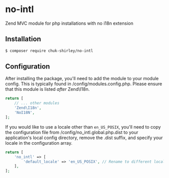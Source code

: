 # no-intl
Zend MVC module for php installations with no i18n extension

## Installation
```bash
$ composer require chuk-shirley/no-intl
```

## Configuration
After installing the package, you'll need to add the module to your module config. This is typically found in /config/modules.config.php. Please ensure that this module is listed _after_ Zend\I18n.
```php
return [
    // ... other modules
    'Zend\I18n',
    'NoI18N',
];
```

If you would like to use a locale other than `en_US_POSIX`, you'll need to copy the configuration file from /config/no_intl.global.php.dist to your application's local config directory, remove the .dist suffix, and specify your locale in the configuration array.
```php
return [
    'no_intl' => [
        'default_locale' => 'en_US_POSIX', // Rename to different locale (e.g. fr-CA, fr-FR, etc.)
    ],
];
```